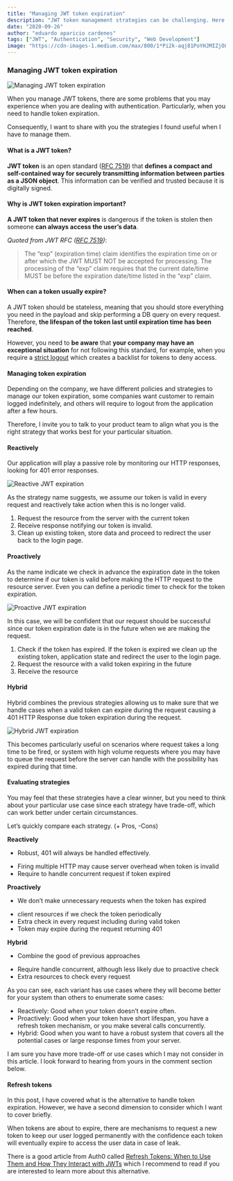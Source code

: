 ```yaml
---
title: "Managing JWT token expiration"
description: "JWT token management strategies can be challenging. Here are some strategies that you can consider to use in your project"
date: "2020-09-26"
author: "eduardo aparicio cardenes"
tags: ["JWT", "Authentication", "Security", "Web Development"]
image: "https://cdn-images-1.medium.com/max/800/1*Pi2k-aqj81PoYHJMIZjO8Q.png"
---
```


### Managing JWT token expiration

![Managing JWT token expiration](https://cdn-images-1.medium.com/max/800/1*Pi2k-aqj81PoYHJMIZjO8Q.png)

When you manage JWT tokens, there are some problems that you may experience when you are dealing with authentication. Particularly, when you need to handle token expiration.

Consequently, I want to share with you the strategies I found useful when I have to manage them.

#### What is a JWT token?

**JWT token** is an open standard ([RFC 7519](https://tools.ietf.org/html/rfc7519)) that **defines a compact and self-contained way for securely transmitting information between parties as a JSON object**. This information can be verified and trusted because it is digitally signed.

#### Why is JWT token expiration important?

**A JWT token that never expires** is dangerous if the token is stolen then someone **can always access the user’s data**.

*Quoted from JWT RFC ([RFC 7519](https://tools.ietf.org/html/rfc7519))*:

> The “exp” (expiration time) claim identifies the expiration time on or after which the JWT MUST NOT be accepted for processing. The processing of the “exp” claim requires that the current date/time MUST be before the expiration date/time listed in the “exp” claim.

#### When can a token usually expire?

A JWT token should be stateless, meaning that you should store everything you need in the payload and skip performing a DB query on every request. Therefore, **the lifespan of the token last until expiration time has been reached**.

However, you need to **be aware** that **your company may have an exceptional situation** for not following this standard, for example, when you require a [strict logout](https://medium.com/devgorilla/how-to-log-out-when-using-jwt-a8c7823e8a6#:~:text=Yes%2C%20the%20tokens%20can%20be,cannot%20do%20it%20on%20demand.&text=Note%3A%20If%20you%20are%20using,expiration%20time%20on%20you%20JWT.) which creates a backlist for tokens to deny access.

#### Managing token expiration

Depending on the company, we have different policies and strategies to manage our token expiration, some companies want customer to remain logged indefinitely, and others will require to logout from the application after a few hours.

Therefore, I invite you to talk to your product team to align what you is the right strategy that works best for your particular situation.

#### Reactively

Our application will play a passive role by monitoring our HTTP responses, looking for 401 error responses.

![Reactive JWT expiration](https://cdn-images-1.medium.com/max/800/0*ASJCtW543wfjJ_1A)

As the strategy name suggests, we assume our token is valid in every request and reactively take action when this is no longer valid.

1. Request the resource from the server with the current token
2. Receive response notifying our token is invalid.
3. Clean up existing token, store data and proceed to redirect the user back to the login page.

#### Proactively

As the name indicate we check in advance the expiration date in the token to determine if our token is valid before making the HTTP request to the resource server. Even you can define a periodic timer to check for the token expiration.

![Proactive JWT expiration](https://cdn-images-1.medium.com/max/800/0*yUg8x4B6DxPrrjW-)

In this case, we will be confident that our request should be successful since our token expiration date is in the future when we are making the request.

1. Check if the token has expired. If the token is expired we clean up the existing token, application state and redirect the user to the login page.
2. Request the resource with a valid token expiring in the future
3. Receive the resource

#### Hybrid

Hybrid combines the previous strategies allowing us to make sure that we handle cases when a valid token can expire during the request causing a 401 HTTP Response due token expiration during the request.

![Hybrid JWT expiration](https://cdn-images-1.medium.com/max/800/0*3ONjLu_yE_ZDApqq)

This becomes particularly useful on scenarios where request takes a long time to be fired, or system with high volume requests where you may have to queue the request before the server can handle with the possibility has expired during that time.

#### Evaluating strategies

You may feel that these strategies have a clear winner, but you need to think about your particular use case since each strategy have trade-off, which can work better under certain circumstances.

Let’s quickly compare each strategy. (+ Pros, -Cons)

**Reactively**

+ Robust, 401 will always be handled effectively.
- Firing multiple HTTP may cause server overhead when token is invalid
- Require to handle concurrent request if token expired

**Proactively**

+ We don’t make unnecessary requests when the token has expired
- client resources if we check the token periodically
- Extra check in every request including during valid token
- Token may expire during the request returning 401

**Hybrid**

+ Combine the good of previous approaches
- Require handle concurrent, although less likely due to proactive check
- Extra resources to check every request

As you can see, each variant has use cases where they will become better for your system than others to enumerate some cases:

- Reactively: Good when your token doesn’t expire often.
- Proactively: Good when your token have short lifespan, you have a refresh token mechanism, or you make several calls concurrently.
- Hybrid: Good when you want to have a robust system that covers all the potential cases or large response times from your server.

I am sure you have more trade-off or use cases which I may not consider in this article. I look forward to hearing from yours in the comment section below.

#### Refresh tokens

In this post, I have covered what is the alternative to handle token expiration. However, we have a second dimension to consider which I want to cover briefly.

When tokens are about to expire, there are mechanisms to request a new token to keep our user logged permanently with the confidence each token will eventually expire to access the user data in case of leak.

There is a good article from Auth0 called [Refresh Tokens: When to Use Them and How They Interact with JWTs](https://auth0.com/blog/refresh-tokens-what-are-they-and-when-to-use-them/) which I recommend to read if you are interested to learn more about this alternative. 
